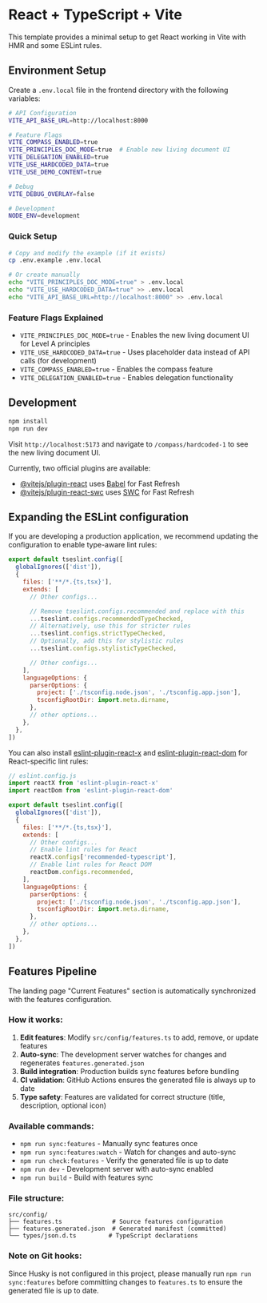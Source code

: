 # React + TypeScript + Vite

This template provides a minimal setup to get React working in Vite with HMR and some ESLint rules.

## Environment Setup

Create a `.env.local` file in the frontend directory with the following variables:

```bash
# API Configuration
VITE_API_BASE_URL=http://localhost:8000

# Feature Flags
VITE_COMPASS_ENABLED=true
VITE_PRINCIPLES_DOC_MODE=true  # Enable new living document UI
VITE_DELEGATION_ENABLED=true
VITE_USE_HARDCODED_DATA=true
VITE_USE_DEMO_CONTENT=true

# Debug
VITE_DEBUG_OVERLAY=false

# Development
NODE_ENV=development
```

### Quick Setup

```bash
# Copy and modify the example (if it exists)
cp .env.example .env.local

# Or create manually
echo "VITE_PRINCIPLES_DOC_MODE=true" > .env.local
echo "VITE_USE_HARDCODED_DATA=true" >> .env.local
echo "VITE_API_BASE_URL=http://localhost:8000" >> .env.local
```

### Feature Flags Explained

- `VITE_PRINCIPLES_DOC_MODE=true` - Enables the new living document UI for Level A principles
- `VITE_USE_HARDCODED_DATA=true` - Uses placeholder data instead of API calls (for development)
- `VITE_COMPASS_ENABLED=true` - Enables the compass feature
- `VITE_DELEGATION_ENABLED=true` - Enables delegation functionality

## Development

```bash
npm install
npm run dev
```

Visit `http://localhost:5173` and navigate to `/compass/hardcoded-1` to see the new living document UI.

Currently, two official plugins are available:

- [@vitejs/plugin-react](https://github.com/vitejs/vite-plugin-react/blob/main/packages/plugin-react) uses [Babel](https://babeljs.io/) for Fast Refresh
- [@vitejs/plugin-react-swc](https://github.com/vitejs/vite-plugin-react/blob/main/packages/plugin-react-swc) uses [SWC](https://swc.rs/) for Fast Refresh

## Expanding the ESLint configuration

If you are developing a production application, we recommend updating the configuration to enable type-aware lint rules:

```js
export default tseslint.config([
  globalIgnores(['dist']),
  {
    files: ['**/*.{ts,tsx}'],
    extends: [
      // Other configs...

      // Remove tseslint.configs.recommended and replace with this
      ...tseslint.configs.recommendedTypeChecked,
      // Alternatively, use this for stricter rules
      ...tseslint.configs.strictTypeChecked,
      // Optionally, add this for stylistic rules
      ...tseslint.configs.stylisticTypeChecked,

      // Other configs...
    ],
    languageOptions: {
      parserOptions: {
        project: ['./tsconfig.node.json', './tsconfig.app.json'],
        tsconfigRootDir: import.meta.dirname,
      },
      // other options...
    },
  },
])
```

You can also install [eslint-plugin-react-x](https://github.com/Rel1cx/eslint-react/tree/main/packages/plugins/eslint-plugin-react-x) and [eslint-plugin-react-dom](https://github.com/Rel1cx/eslint-react/tree/main/packages/plugins/eslint-plugin-react-dom) for React-specific lint rules:

```js
// eslint.config.js
import reactX from 'eslint-plugin-react-x'
import reactDom from 'eslint-plugin-react-dom'

export default tseslint.config([
  globalIgnores(['dist']),
  {
    files: ['**/*.{ts,tsx}'],
    extends: [
      // Other configs...
      // Enable lint rules for React
      reactX.configs['recommended-typescript'],
      // Enable lint rules for React DOM
      reactDom.configs.recommended,
    ],
    languageOptions: {
      parserOptions: {
        project: ['./tsconfig.node.json', './tsconfig.app.json'],
        tsconfigRootDir: import.meta.dirname,
      },
      // other options...
    },
  },
])
```

## Features Pipeline

The landing page "Current Features" section is automatically synchronized with the features configuration.

### How it works:

1. **Edit features**: Modify `src/config/features.ts` to add, remove, or update features
2. **Auto-sync**: The development server watches for changes and regenerates `features.generated.json`
3. **Build integration**: Production builds sync features before bundling
4. **CI validation**: GitHub Actions ensures the generated file is always up to date
5. **Type safety**: Features are validated for correct structure (title, description, optional icon)

### Available commands:

- `npm run sync:features` - Manually sync features once
- `npm run sync:features:watch` - Watch for changes and auto-sync
- `npm run check:features` - Verify the generated file is up to date
- `npm run dev` - Development server with auto-sync enabled
- `npm run build` - Build with features sync

### File structure:

```
src/config/
├── features.ts              # Source features configuration
├── features.generated.json  # Generated manifest (committed)
└── types/json.d.ts         # TypeScript declarations
```

### Note on Git hooks:

Since Husky is not configured in this project, please manually run `npm run sync:features` before committing changes to `features.ts` to ensure the generated file is up to date.

